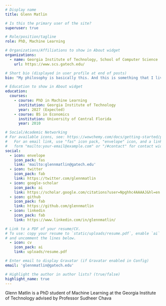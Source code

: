 ```yaml
---
# Display name
title: Glenn Matlin

# Is this the primary user of the site?
superuser: true

# Role/position/tagline
role: PhD, Machine Learning

# Organizations/Affiliations to show in About widget
organizations:
  - name: Georgia Institute of Technology, School of Computer Science
    url: https://www.scs.gatech.edu/

# Short bio (displayed in user profile at end of posts)
bio: "My philosophy is basically this. And this is something that I live by. And I always have. And I always will. Don't ever, for any reason, do anything to anyone, for any reason, ever, no matter what. No matter... where. Or who, or who you are with, or, or where you are going, or... or where you've been... ever. For any reason, whatsoever."

# Education to show in About widget
education:
  courses:
    - course: PhD in Machine Learning
      institution: Georgia Institute of Technology
      year: 2027 (Expected)
    - course: BS in Economics
      institution: University of Central Florida
      year: 2010

# Social/Academic Networking
# For available icons, see: https://wowchemy.com/docs/getting-started/page-builder/#icons
#   For an email link, use "fas" icon pack, "envelope" icon, and a link in the
#   form "mailto:your-email@example.com" or "/#contact" for contact widget.
social:
  - icon: envelope
    icon_pack: fas
    link: 'mailto:glennmatlin@gatech.edu'
  - icon: twitter
    icon_pack: fab
    link: https://twitter.com/glennmatlin
  - icon: google-scholar
    icon_pack: ai
    link: https://scholar.google.com/citations?user=Npghhc4AAAAJ&hl=en
  - icon: github
    icon_pack: fab
    link: https://github.com/glennmatlin
  - icon: linkedin
    icon_pack: fab
    link: https://www.linkedin.com/in/glennmatlin/

# Link to a PDF of your resume/CV.
# To use: copy your resume to `static/uploads/resume.pdf`, enable `ai` icons in `params.toml`,
# and uncomment the lines below.
  - icon: cv
    icon_pack: ai
    link: uploads/resume.pdf

# Enter email to display Gravatar (if Gravatar enabled in Config)
email: 'glennmatlin@gatech.edu'

# Highlight the author in author lists? (true/false)
highlight_name: true
---
```


Glenn Matlin is a PhD student of Machine Learning at the Georgia Institute of Technology advised by Professor Sudheer Chava
